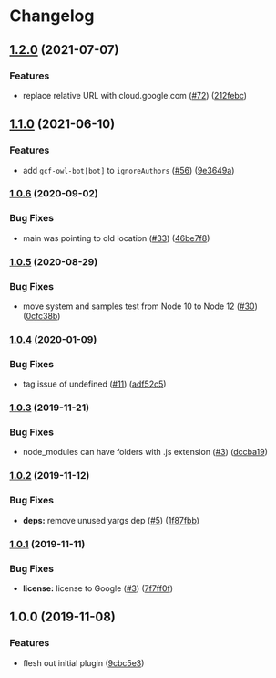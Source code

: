 # Changelog

## [1.2.0](https://www.github.com/googleapis/jsdoc-region-tag/compare/v1.1.0...v1.2.0) (2021-07-07)


### Features

* replace relative URL with cloud.google.com ([#72](https://www.github.com/googleapis/jsdoc-region-tag/issues/72)) ([212febc](https://www.github.com/googleapis/jsdoc-region-tag/commit/212febc933c246a5e31675e128ad65c45d300cac))

## [1.1.0](https://www.github.com/googleapis/jsdoc-region-tag/compare/v1.0.6...v1.1.0) (2021-06-10)


### Features

* add `gcf-owl-bot[bot]` to `ignoreAuthors` ([#56](https://www.github.com/googleapis/jsdoc-region-tag/issues/56)) ([9e3649a](https://www.github.com/googleapis/jsdoc-region-tag/commit/9e3649a3c1778f65115993048d8eca80e5958df8))

### [1.0.6](https://www.github.com/googleapis/jsdoc-region-tag/compare/v1.0.5...v1.0.6) (2020-09-02)


### Bug Fixes

* main was pointing to old location ([#33](https://www.github.com/googleapis/jsdoc-region-tag/issues/33)) ([46be7f8](https://www.github.com/googleapis/jsdoc-region-tag/commit/46be7f83d75506529e46fef4e1bfd5d585b2bc5c))

### [1.0.5](https://www.github.com/googleapis/jsdoc-region-tag/compare/v1.0.4...v1.0.5) (2020-08-29)


### Bug Fixes

* move system and samples test from Node 10 to Node 12 ([#30](https://www.github.com/googleapis/jsdoc-region-tag/issues/30)) ([0cfc38b](https://www.github.com/googleapis/jsdoc-region-tag/commit/0cfc38b339c130389a0eb6927e4a8dd4db5c39e2))

### [1.0.4](https://www.github.com/googleapis/jsdoc-region-tag/compare/v1.0.3...v1.0.4) (2020-01-09)


### Bug Fixes

* tag issue of undefined ([#11](https://www.github.com/googleapis/jsdoc-region-tag/issues/11)) ([adf52c5](https://www.github.com/googleapis/jsdoc-region-tag/commit/adf52c5dc7f8531fc951f9cf80283d17c3dead37))

### [1.0.3](https://www.github.com/googleapis/jsdoc-region-tag/compare/v1.0.2...v1.0.3) (2019-11-21)


### Bug Fixes

* node_modules can have folders with .js extension ([#3](https://www.github.com/googleapis/jsdoc-region-tag/issues/3)) ([dccba19](https://www.github.com/googleapis/jsdoc-region-tag/commit/dccba19cf52290f84a559b19f4691e109fb7f031))

### [1.0.2](https://www.github.com/bcoe/jsdoc-region-tag/compare/v1.0.1...v1.0.2) (2019-11-12)


### Bug Fixes

* **deps:** remove unused yargs dep ([#5](https://www.github.com/bcoe/jsdoc-region-tag/issues/5)) ([1f87fbb](https://www.github.com/bcoe/jsdoc-region-tag/commit/1f87fbb70103a9589c8740db7bbd12f2989169bf))

### [1.0.1](https://www.github.com/bcoe/jsdoc-region-tag/compare/v1.0.0...v1.0.1) (2019-11-11)


### Bug Fixes

* **license:** license to Google ([#3](https://www.github.com/bcoe/jsdoc-region-tag/issues/3)) ([7f7ff0f](https://www.github.com/bcoe/jsdoc-region-tag/commit/7f7ff0f550f35af2cbcd1cc4e7ccb852de2ff01e))

## 1.0.0 (2019-11-08)


### Features

* flesh out initial plugin ([9cbc5e3](https://www.github.com/bcoe/jsdoc-region-tag/commit/9cbc5e3436b9164cb873c700a1e281795a0af327))
